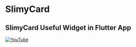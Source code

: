 # SlimyCard
## SlimyCard Useful Widget in Flutter App



[![YouTube](https://img.youtube.com/vi/saa3T0tfdY4/0.jpg)](https://youtu.be/saa3T0tfdY4 "SlimyCard Useful Widget in Flutter App")
